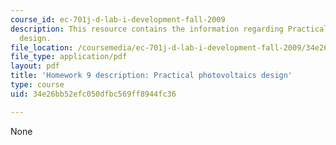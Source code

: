 ```yaml
---
course_id: ec-701j-d-lab-i-development-fall-2009
description: This resource contains the information regarding Practical photovoltaics
  design.
file_location: /coursemedia/ec-701j-d-lab-i-development-fall-2009/34e26bb52efc050dfbc569ff8944fc36_MITEC_701JF09_hw9.pdf
file_type: application/pdf
layout: pdf
title: 'Homework 9 description: Practical photovoltaics design'
type: course
uid: 34e26bb52efc050dfbc569ff8944fc36

---
```

None